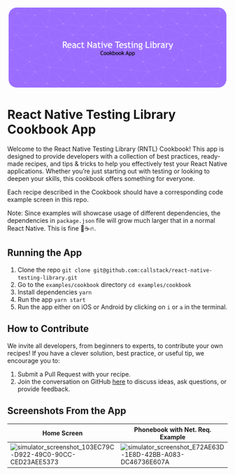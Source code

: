 <p align="center">
  <img alt="banner" src="./assets/readme-banner.png" />
</p>

# React Native Testing Library Cookbook App
Welcome to the React Native Testing Library (RNTL) Cookbook! This app is designed to provide developers with a collection of best practices, ready-made recipes, and tips & tricks to help you effectively test your React Native applications. Whether you’re just starting out with testing or looking to deepen your skills, this cookbook offers something for everyone.

Each recipe described in the Cookbook should have a corresponding code example screen in this repo.

Note:
Since examples will showcase usage of different dependencies, the dependencies in `package.json`
file will grow much larger that in a normal React Native. This is fine 🐶☕️🔥.

## Running the App
1. Clone the repo `git clone git@github.com:callstack/react-native-testing-library.git`
2. Go to the `examples/cookbook` directory `cd examples/cookbook`
3. Install dependencies `yarn`
4. Run the app `yarn start`
5. Run the app either on iOS or Android by clicking on `i` or `a` in the terminal.

## How to Contribute
We invite all developers, from beginners to experts, to contribute your own recipes! If you have a clever solution, best practice, or useful tip, we encourage you to:

1. Submit a Pull Request with your recipe.
2. Join the conversation on GitHub [here](https://github.com/callstack/react-native-testing-library/issues/1624) to discuss ideas, ask questions, or provide feedback.

## Screenshots From the App
| Home Screen | Phonebook with Net. Req. Example |
| ------ | ----- |
| ![simulator_screenshot_103EC79C-D922-49C0-90CC-CED23AEE5373](https://github.com/user-attachments/assets/5260ccd5-123a-445f-916d-53f71ae59aca) | ![simulator_screenshot_E72AE63D-1E8D-42BB-A083-DC46736E607A](https://github.com/user-attachments/assets/692f8c96-72aa-48c1-8b26-fde1f6efc8b6) |
